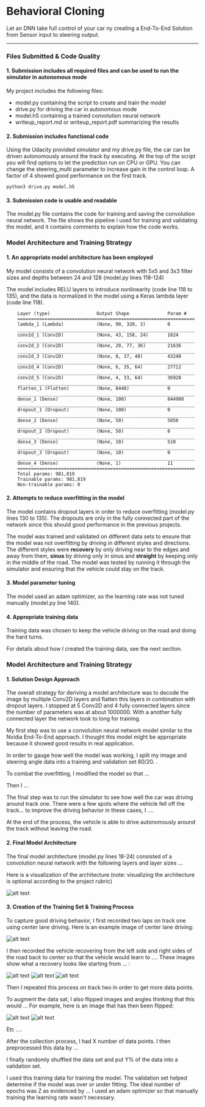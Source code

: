 # **Behavioral Cloning**
Let an DNN take full control of your car ny creating a End-To-End Solution from Sensor input to steering output.

[//]: # (Image References)

[image1]: ./examples/placeholder.png "Model Visualization"
[image2]: ./examples/placeholder.png "Grayscaling"
[image3]: ./examples/placeholder_small.png "Recovery Image"
[image4]: ./examples/placeholder_small.png "Recovery Image"
[image5]: ./examples/placeholder_small.png "Recovery Image"
[image6]: ./examples/placeholder_small.png "Normal Image"
[image7]: ./examples/placeholder_small.png "Flipped Image"

---
### Files Submitted & Code Quality

#### 1. Submission includes all required files and can be used to run the simulator in autonomous mode

My project includes the following files:
* model.py containing the script to create and train the model
* drive.py for driving the car in autonomous mode
* model.h5 containing a trained convolution neural network
* writeup_report.md or writeup_report.pdf summarizing the results

#### 2. Submission includes functional code
Using the Udacity provided simulator and my drive.py file, the car can be driven autonomously around the track by executing. At the top of the script you will find options to let the prediction run on CPU or GPU. You can change the steering_multi parameter to increase gain in the control loop. A factor of 4 showed good performance on the first track.
```
python3 drive.py model.h5
```

#### 3. Submission code is usable and readable

The model.py file contains the code for training and saving the convolution neural network. The file shows the pipeline I used for training and validating the model, and it contains comments to explain how the code works.

### Model Architecture and Training Strategy

#### 1. An appropriate model architecture has been employed

My model consists of a convolution neural network with 5x5 and 3x3 filter sizes and depths between 24 and 128 (model.py lines 118-124)

The model includes RELU layers to introduce nonlinearity (code line 118 to 135), and the data is normalized in the model using a Keras lambda layer (code line 118).

```
    Layer (type)                 Output Shape              Param #   
    =================================================================
    lambda_1 (Lambda)            (None, 90, 320, 3)        0         
    _________________________________________________________________
    conv2d_1 (Conv2D)            (None, 43, 158, 24)       1824      
    _________________________________________________________________
    conv2d_2 (Conv2D)            (None, 20, 77, 36)        21636     
    _________________________________________________________________
    conv2d_3 (Conv2D)            (None, 8, 37, 48)         43248     
    _________________________________________________________________
    conv2d_4 (Conv2D)            (None, 6, 35, 64)         27712     
    _________________________________________________________________
    conv2d_5 (Conv2D)            (None, 4, 33, 64)         36928     
    _________________________________________________________________
    flatten_1 (Flatten)          (None, 8448)              0         
    _________________________________________________________________
    dense_1 (Dense)              (None, 100)               844900    
    _________________________________________________________________
    dropout_1 (Dropout)          (None, 100)               0         
    _________________________________________________________________
    dense_2 (Dense)              (None, 50)                5050      
    _________________________________________________________________
    dropout_2 (Dropout)          (None, 50)                0         
    _________________________________________________________________
    dense_3 (Dense)              (None, 10)                510       
    _________________________________________________________________
    dropout_3 (Dropout)          (None, 10)                0         
    _________________________________________________________________
    dense_4 (Dense)              (None, 1)                 11        
    =================================================================
    Total params: 981,819
    Trainable params: 981,819
    Non-trainable params: 0
```

#### 2. Attempts to reduce overfitting in the model

The model contains dropout layers in order to reduce overfitting (model.py lines 130 to 135). The dropouts are only in the fully connected part of the network since this should good performance in the previous projects.

The model was trained and validated on different data sets to ensure that the model was not overfitting by driving in different styles and directions. The different styles were **recovery** by only driving near to the edges and away from them, **sinus** by driving only in sinus and **straight** by keeping only in the middle of the road.  The model was tested by running it through the simulator and ensuring that the vehicle could stay on the track.

#### 3. Model parameter tuning

The model used an adam optimizer, so the learning rate was not tuned manually (model.py line 140).

#### 4. Appropriate training data

Training data was chosen to keep the vehicle driving on the road and doing the hard turns.

For details about how I created the training data, see the next section.

### Model Architecture and Training Strategy

#### 1. Solution Design Approach

The overall strategy for deriving a model architecture was to decode the image by multiple Conv2D layers and flatten this layers in combination with dropout layers.
I stopped at 5 Conv2D and 4 fully connected layers since the number of parameters was at about 1000000. With a another fully connected layer the network took to long for training.

My first step was to use a convolution neural network model similar to the Nvidia End-To-End approach. I thought this model might be appropriate because it showed good results in real application.

In order to gauge how well the model was working, I split my image and steering angle data into a training and validation set 80/20. .

To combat the overfitting, I modified the model so that ...

Then I ...

The final step was to run the simulator to see how well the car was driving around track one. There were a few spots where the vehicle fell off the track... to improve the driving behavior in these cases, I ....

At the end of the process, the vehicle is able to drive autonomously around the track without leaving the road.

#### 2. Final Model Architecture

The final model architecture (model.py lines 18-24) consisted of a convolution neural network with the following layers and layer sizes ...

Here is a visualization of the architecture (note: visualizing the architecture is optional according to the project rubric)

![alt text][image1]

#### 3. Creation of the Training Set & Training Process

To capture good driving behavior, I first recorded two laps on track one using center lane driving. Here is an example image of center lane driving:

![alt text][image2]

I then recorded the vehicle recovering from the left side and right sides of the road back to center so that the vehicle would learn to .... These images show what a recovery looks like starting from ... :

![alt text][image3]
![alt text][image4]
![alt text][image5]

Then I repeated this process on track two in order to get more data points.

To augment the data sat, I also flipped images and angles thinking that this would ... For example, here is an image that has then been flipped:

![alt text][image6]
![alt text][image7]

Etc ....

After the collection process, I had X number of data points. I then preprocessed this data by ...


I finally randomly shuffled the data set and put Y% of the data into a validation set.

I used this training data for training the model. The validation set helped determine if the model was over or under fitting. The ideal number of epochs was Z as evidenced by ... I used an adam optimizer so that manually training the learning rate wasn't necessary.
